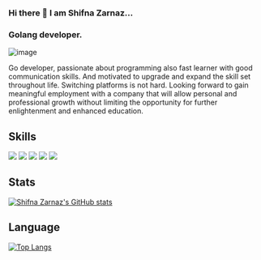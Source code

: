 ### Hi there 👋  I am Shifna Zarnaz...

### Golang developer.

![image](https://user-images.githubusercontent.com/97793229/182524392-ad2eaa1e-623c-48ef-8efe-2af3a96dcead.png)

 Go developer, passionate about programming also fast learner with good communication skills. And motivated to upgrade and expand the skill set throughout life. Switching platforms is not hard. Looking forward to gain meaningful employment with a company that will allow personal and professional growth without limiting the opportunity for further enlightenment and enhanced education.

## Skills

<img src="https://img.shields.io/badge/Go-00ADD8?style=for-the-badge&logo=go&logoColor=white" /> <img src="https://img.shields.io/badge/Docker-2CA5E0?style=for-the-badge&logo=docker&logoColor=white" /> <img src="https://img.shields.io/badge/HTML5-E34F26?style=for-the-badge&logo=html5&logoColor=white" /> <img src="https://img.shields.io/badge/GitHub_Actions-2088FF?style=for-the-badge&logo=github-actions&logoColor=white" /> <img src= "https://img.shields.io/badge/Ubuntu-E95420?style=for-the-badge&logo=ubuntu&logoColor=white" />


## Stats

[![Shifna Zarnaz's GitHub stats](https://github-readme-stats.vercel.app/api?username=Shifna12Zarnaz&show_icons=true&theme=tokyonight)](https://github.com/Shifna12Zarnaz/Shifna12Zarnaz/edit/main/README.md)

## Language 

[![Top Langs](https://github-readme-stats.vercel.app/api/top-langs/?username=Shifna12Zarnaz&show_icons=true&theme=radical)](https://github.com/Shifna12Zarnaz/Shifna12Zarnaz/edit/main/README.md)
